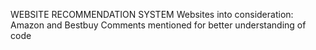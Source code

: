WEBSITE RECOMMENDATION SYSTEM
Websites into consideration: Amazon and Bestbuy
Comments mentioned for better understanding of code
